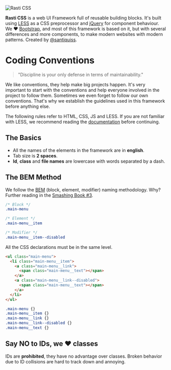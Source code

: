 ![Rasti CSS](http://santiquiss.com/rasticss/logo-github.png?1)

**Rasti CSS** is a web UI Framework full of reusable building blocks. It's built using [LESS](http://lesscss.org/) as a CSS preprocessor and [jQuery](http://jquery.com/) for component behaviour. We &hearts; [Bootstrap](http://getbootstrap.com/), and most of this framework is based on it, but with several differences and more components, to make modern websites with modern patterns. Created by [@santiquiss](http://twitter.com/santiquiss).

# Coding Conventions

> "Discipline is your only defense in terms of maintainability."

We like conventions, they help make big projects happen. It's very important to start with the conventions and help everyone involved in the project to follow them. Sometimes we even forget to follow our own conventions. That's why we establish the guidelines used in this framework before anything else.

The following rules refer to HTML, CSS, JS and LESS. If you are not familiar with LESS, we recommend reading the [documentation](http://lesscss.org/) before continuing.

## The Basics

+ All the names of the elements in the framework are in **english**.
+ Tab size is **2 spaces**.
+ **Id**, **class** and **file names** are lowercase with words separated by a dash.

## The BEM Method

We follow the [BEM](http://csswizardry.com/2013/01/mindbemding-getting-your-head-round-bem-syntax/) (block, element, modifier) naming methodology. Why? Further reading in the [Smashing Book #3](https://shop.smashingmagazine.com/smashing-book-4-new-perspectives-on-web-design.html?pk_campaign=front-page-shop).

```css
/* Block */
.main-menu

/* Element */
.main-menu__item

/* Modifier */
.main-menu__item--disabled
```

All the CSS declarations must be in the same level.
```html
<ul class="main-menu">
  <li class="main-menu__item">
    <a class="main-menu__link">
      <span class="main-menu__text"></span>
    </a>
    <a class="main-menu__link--disabled">
      <span class="main-menu__text"></span>
    </a>
  </li>
</ul>
```
```css
.main-menu {}
.main-menu__item {}
.main-menu__link {}
.main-menu__link--disabled {}
.main-menu__text {}
```

## Say NO to IDs, we &hearts; classes

IDs are **prohibited**, they have no advantage over classes. Broken behavior due to ID collisions are hard to track down and annoying.


